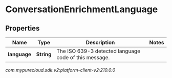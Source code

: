 # ConversationEnrichmentLanguage


## Properties

| Name | Type | Description | Notes |
| ------------ | ------------- | ------------- | ------------- |
| **language** | **String** | The ISO 639-3 detected language code of this message. |  |




_com.mypurecloud.sdk.v2:platform-client-v2:210.0.0_
